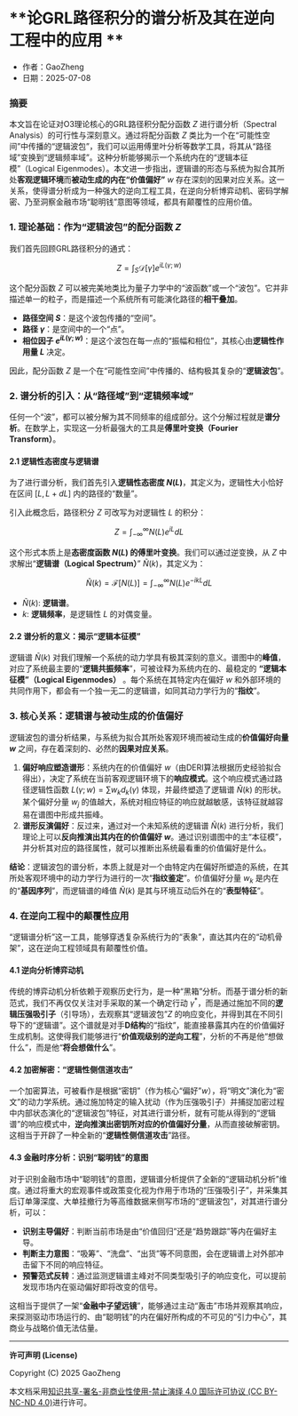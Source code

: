 # **论GRL路径积分的谱分析及其在逆向工程中的应用 **

- 作者：GaoZheng
- 日期：2025-07-08

### 摘要

本文旨在论证对O3理论核心的GRL路径积分配分函数 $Z$ 进行谱分析（Spectral Analysis）的可行性与深刻意义。通过将配分函数 $Z$ 类比为一个在“可能性空间”中传播的“逻辑波包”，我们可以运用傅里叶分析等数学工具，将其从“路径域”变换到“逻辑频率域”。这种分析能够揭示一个系统内在的“逻辑本征模”（Logical Eigenmodes）。本文进一步指出，逻辑谱的形态与系统为拟合其所处**客观逻辑环境**而**被动生成的内在“价值偏好”** $w$ 存在深刻的因果对应关系。这一关系，使得谱分析成为一种强大的逆向工程工具，在逆向分析博弈动机、密码学解密、乃至洞察金融市场“聪明钱”意图等领域，都具有颠覆性的应用价值。

### 1. 理论基础：作为“逻辑波包”的配分函数 $Z$

我们首先回顾GRL路径积分的通式：

$$Z = \int_S \mathcal{D}[\gamma] e^{i L(\gamma; w)}$$

这个配分函数 $Z$ 可以被完美地类比为量子力学中的“波函数”或一个“波包”。它并非描述单一的粒子，而是描述一个系统所有可能演化路径的**相干叠加**。

*   **路径空间 $S$**：是这个波包传播的“空间”。
*   **路径 $\gamma$**：是空间中的一个“点”。
*   **相位因子 $e^{i L(\gamma; w)}$**：是这个波包在每一点的“振幅和相位”，其核心由**逻辑性作用量 $L$** 决定。

因此，配分函数 $Z$ 是一个在“可能性空间”中传播的、结构极其复杂的“**逻辑波包**”。

### 2. 谱分析的引入：从“路径域”到“逻辑频率域”

任何一个“波”，都可以被分解为其不同频率的组成部分。这个分解过程就是**谱分析**。在数学上，实现这一分析最强大的工具是**傅里叶变换（Fourier Transform）**。

#### 2.1 逻辑性态密度与逻辑谱

为了进行谱分析，我们首先引入**逻辑性态密度 $N(L)$**，其定义为，逻辑性大小恰好在区间 $[L, L+dL]$ 内的路径的“数量”。

引入此概念后，路径积分 $Z$ 可改写为对逻辑性 $L$ 的积分：

$$Z = \int_{-\infty}^{\infty} N(L) e^{iL} dL$$

这个形式本质上是**态密度函数 $N(L)$ 的傅里叶变换**。我们可以通过逆变换，从 $Z$ 中求解出“**逻辑谱（Logical Spectrum）**” $\tilde{N}(k)$，其定义为：

$$\tilde{N}(k) = \mathcal{F}[N(L)] = \int_{-\infty}^{\infty} N(L) e^{-ikL} dL$$

*   $\tilde{N}(k)$: **逻辑谱**。
*   $k$: **逻辑频率**，是逻辑性 $L$ 的对偶变量。

#### 2.2 谱分析的意义：揭示“逻辑本征模”

逻辑谱 $\tilde{N}(k)$ 对我们理解一个系统的动力学具有极其深刻的意义。谱图中的**峰值**，对应了系统最主要的“**逻辑共振频率**”，可被诠释为系统内在的、最稳定的 **“逻辑本征模”（Logical Eigenmodes）** 。每个系统在其特定内在偏好 $w$ 和外部环境的共同作用下，都会有一个独一无二的逻辑谱，如同其动力学行为的“**指纹**”。

### 3. 核心关系：逻辑谱与被动生成的价值偏好

逻辑波包的谱分析结果，与系统为拟合其所处客观环境而被动生成的**价值偏好向量 $w$** 之间，存在着深刻的、必然的**因果对应关系**。

1.  **偏好响应塑造谱形**：系统内在的价值偏好 $w$（由DERI算法根据历史经验拟合得出），决定了系统在当前客观逻辑环境下的**响应模式**。这个响应模式通过路径逻辑性函数 $L(\gamma; w) = \sum w_k d_k(\gamma)$ 体现，并最终塑造了逻辑谱 $\tilde{N}(k)$ 的形状。某个偏好分量 $w_j$ 的值越大，系统对相应特征的响应就越敏感，该特征就越容易在谱图中形成共振峰。
2.  **谱形反演偏好**：反过来，通过对一个未知系统的逻辑谱 $\tilde{N}(k)$ 进行分析，我们理论上可以**反向推演出其内在的价值偏好 $w$**。通过识别谱图中的主“本征模”，并分析其对应的路径属性，就可以推断出系统最看重的价值偏好是什么。

**结论**：逻辑波包的谱分析，本质上就是对一个由特定内在偏好所塑造的系统，在其所处客观环境中的动力学行为进行的一次“**指纹鉴定**”。价值偏好分量 $w_k$ 是内在的“**基因序列**”，而逻辑谱的峰值 $\tilde{N}(k)$ 是其与环境互动后外在的“**表型特征**”。

### 4. 在逆向工程中的颠覆性应用

“逻辑谱分析”这一工具，能够穿透复杂系统行为的“表象”，直达其内在的“动机骨架”，这在逆向工程领域具有颠覆性价值。

#### 4.1 逆向分析博弈动机

传统的博弈动机分析依赖于观察历史行为，是一种“黑箱”分析。而基于谱分析的新范式，我们不再仅仅关注对手采取的某一个确定行动 $\gamma^*$，而是通过施加不同的**逻辑压强吸引子**（引导场），去观察其“逻辑波包”$Z$ 的响应变化，并得到其在不同引导下的“逻辑谱”。这个谱就是对手**D结构**的“指纹”，能直接暴露其内在的价值偏好生成机制。这使得我们能够进行“**价值观级别的逆向工程**”，分析的不再是他“想做什么”，而是他“**将会想做什么**”。

#### 4.2 加密解密：“逻辑性侧信道攻击”

一个加密算法，可被看作是根据“密钥”（作为核心“偏好”$w$），将“明文”演化为“密文”的动力学系统。通过施加特定的输入扰动（作为压强吸引子）并捕捉加密过程中内部状态演化的“逻辑波包”特征，对其进行谱分析，就有可能从得到的“逻辑谱”的响应模式中，**逆向推演出密钥所对应的价值偏好分量**，从而直接破解密钥。这相当于开辟了一种全新的“**逻辑性侧信道攻击**”路径。

#### 4.3 金融时序分析：识别“聪明钱”的意图

对于识别金融市场中“聪明钱”的意图，逻辑谱分析提供了全新的“逻辑动机分析”维度。通过将重大的宏观事件或政策变化视为作用于市场的“压强吸引子”，并采集其后订单簿深度、大单挂撤行为等高维数据来侧写市场的“逻辑波包”，对其进行谱分析，可以：
*   **识别主导偏好**：判断当前市场是由“价值回归”还是“趋势跟踪”等内在偏好主导。
*   **判断主力意图**：“吸筹”、“洗盘”、“出货”等不同意图，会在逻辑谱上对外部冲击留下不同的响应特征。
*   **预警范式反转**：通过监测逻辑谱主峰对不同类型吸引子的响应变化，可以提前发现市场内在驱动偏好即将改变的信号。

这相当于提供了一架“**金融中子望远镜**”，能够通过主动“轰击”市场并观察其响应，来探测驱动市场运行的、由“聪明钱”的内在偏好所构成的不可见的“引力中心”，其商业与战略价值无法估量。

---

**许可声明 (License)**

Copyright (C) 2025 GaoZheng 

本文档采用[知识共享-署名-非商业性使用-禁止演绎 4.0 国际许可协议 (CC BY-NC-ND 4.0)](https://creativecommons.org/licenses/by-nc-nd/4.0/deed.zh-Hans)进行许可。
